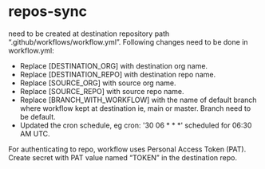 # repos-sync
need to be created at destination repository path “.github/workflows/workflow.yml”. Following changes need to be done in workflow.yml:

- Replace  [DESTINATION_ORG] with destination org name.
- Replace [DESTINATION_REPO] with destination repo name.
- Replace [SOURCE_ORG] with source org name.
- Replace [SOURCE_REPO] with source repo name.
- Replace [BRANCH_WITH_WORKFLOW] with the name of default branch where workflow kept at destination ie, main or master. Branch need to be default.
- Updated the cron schedule, eg cron: '30 06 * * *' scheduled for 06:30 AM UTC.
 

For authenticating to repo, workflow uses Personal Access Token (PAT). Create secret with PAT value named “TOKEN” in the destination repo.
